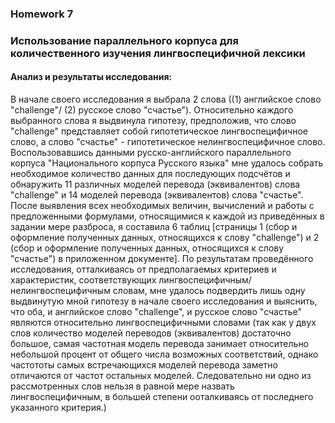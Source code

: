 ### **Homework 7**
### **Использование параллельного корпуса для количественного изучения лингвоспецифичной лексики**
#### **Анализ и результаты исследования:**
В начале своего исследования я выбрала 2 слова ((1) английское слово "challenge"/ (2) русское слово "счастье"). Относительно каждого выбранного слова я выдвинула гипотезу, предположив, что слово "challenge" представляет собой гипотетическое лингвоспецифичное слово, а слово "счастье" - гипотетическое нелингвоспецифичное слово. Воспользовавшись данными русско-английского параллельного корпуса "Национального корпуса Русского языка" мне удалось собрать необходимое количество данных для последующих подсчётов и обнаружить 11 различных моделей перевода (эквивалентов) слова "challenge" и 14 моделей перевода (эквивалентов) слова "счастье". После выявления всех необходимых величин, вычислений и работы с предложенными формулами, относящимися к каждой из приведённых в задании мере разброса, я составила 6 таблиц [страницы 1 (сбор и оформление полученных данных, относящихся к слову "challenge") и 2 (сбор и оформление полученных данных, относящихся к слову "счастье") в приложенном документе]. По результатам проведённого исследования, отталкиваясь от предполагаемых критериев и характеристик, соответствующих лингвоспецифичным/ нелингвоспецифичным словам, мне удалось подвердить лишь одну выдвинутую мной гипотезу в начале своего исследования и выяснить, что оба, и английское слово "challenge", и русское слово "счастье" являются относительно лингвоспецифичными словами (так как у двух слов количество моделей переводов (эквивалентов) достаточно большое, самая частотная модель перевода занимает относительно небольшой процент от общего числа возможных соответствий, однако частототы самых встречающихся моделей перевода заметно отличаются от частот остальных моделей. Следовательно ни одно из рассмотренных слов нельзя в равной мере назвать лингвоспецифичным, в большей степени ооталкиваясь от последнего указанного критерия.)
